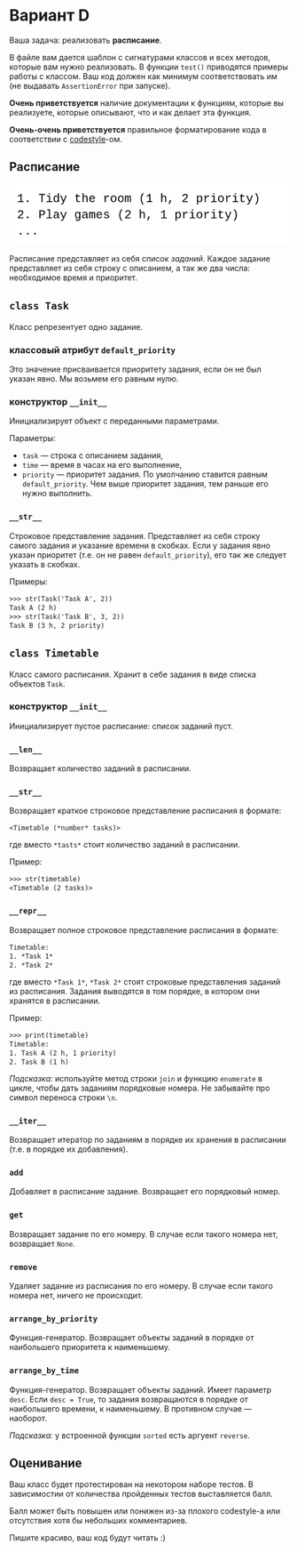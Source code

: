 # Вариант D

Ваша задача: реализовать **расписание**.

В файле вам дается шаблон с сигнатурами классов и всех методов, которые вам нужно реализовать. В функции `test()` приводятся примеры работы с классом. Ваш код должен как минимум соответствовать им (не выдавать `AssertionError` при запуске).

**Очень приветствуется** наличие документации к функциям, которые вы реализуете, которые описывают, что и как делает эта функция.

**Очень-очень приветствуется** правильное форматирование кода в соответствии с [codestyle](https://www.python.org/dev/peps/pep-0008/)-ом.

## Расписание

![Пример расписания](../../img/timetable_example.png)

Расписание представляет из себя список *заданий*. Каждое задание представляет из себя строку с описанием, а так же два числа: необходимое время и приоритет.

## `class Task`

Класс репрезентует одно задание.

### классовый атрибут `default_priority`

Это значение присваивается приоритету задания, если он не был указан явно. Мы возьмем его равным нулю.

### конструктор `__init__`

Инициализирует объект с переданными параметрами.

Параметры:

* `task` — строка с описанием задания,
* `time` — время в часах на его выполнение,
* `priority` — приоритет задания. По умолчанию ставится равным `default_priority`. Чем выше приоритет задания, тем раньше его нужно выполнить.

### `__str__`

Строковое представление задания. Представляет из себя строку самого задания и указание времени в скобках. Если у задания явно указан приоритет (т.е. он не равен `default_priority`), его так же следует указать в скобках.

Примеры:
```
>>> str(Task('Task A', 2))
Task A (2 h)
>>> str(Task('Task B', 3, 2))
Task B (3 h, 2 priority)
```

## `class Timetable`

Класс самого расписания. Хранит в себе задания в виде списка объектов `Task`.

### конструктор `__init__`

Инициализирует пустое расписание: список заданий пуст.

### `__len__`

Возвращает количество заданий в расписании.

### `__str__`

Возвращает краткое строковое представление расписания в формате:

```
<Timetable (*number* tasks)>
```

где вместо `*tasts*` стоит количество заданий в расписании.

Пример:

```
>>> str(timetable)
<Timetable (2 tasks)>
```

### `__repr__`

Возвращает полное строковое представление расписания в формате:

```
Timetable:
1. *Task 1*
2. *Task 2*
```

где вместо `*Task 1*`, `*Task 2*` стоят строковые представления заданий из расписания. Задания выводятся в том порядке, в котором они хранятся в расписании.

Пример:

```
>>> print(timetable)
Timetable:
1. Task A (2 h, 1 priority)
2. Task B (1 h)
```

*Подсказка:* используйте метод строки `join` и функцию `enumerate` в цикле, чтобы дать заданиям порядковые номера. Не забывайте про символ переноса строки `\n`.

### `__iter__`

Возвращает итератор по заданиям в порядке их хранения в расписании (т.е. в порядке их добавления).

### `add`

Добавляет в расписание задание. Возвращает его порядковый номер.

### `get`

Возвращает задание по его номеру. В случае если такого номера нет, возвращает `None`.

### `remove`

Удаляет задание из расписания по его номеру. В случае если такого номера нет, ничего не происходит.

### `arrange_by_priority`

Функция-генератор. Возвращает объекты заданий в порядке от наибольшего приоритета к наименьшему.

### `arrange_by_time`

Функция-генератор. Возвращает объекты заданий. Имеет параметр `desc`. Если `desc = True`, то задания возвращаются в порядке от наибольшего времени, к наименьшему. В противном случае — наоборот.

*Подсказка:* у встроенной функции `sorted` есть аргуент `reverse`.

## Оценивание

Ваш класс будет протестирован на некотором наборе тестов. В зависимостии от количества пройденных тестов выставляется балл.

Балл может быть повышен или понижен из-за плохого codestyle-а или отсутствия хотя бы небольших комментариев.

Пишите красиво, ваш код будут читать :)